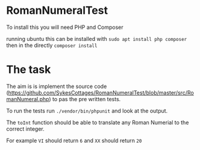 # RomanNumeralTest

To install this you will need PHP and Composer

running ubuntu this can be installed with `sudo apt install php composer` then in the directly `composer install`

# The task

The aim is is implement the source code (https://github.com/SykesCottages/RomanNumeralTest/blob/master/src/RomanNumeral.php) to pas the pre written tests.

To run the tests run `./vendor/bin/phpunit` and look at the output.

The `toInt` function should be able to translate any Roman Numerial to the correct integer.

For example `VI` should return `6` and `XX` should return `20`
